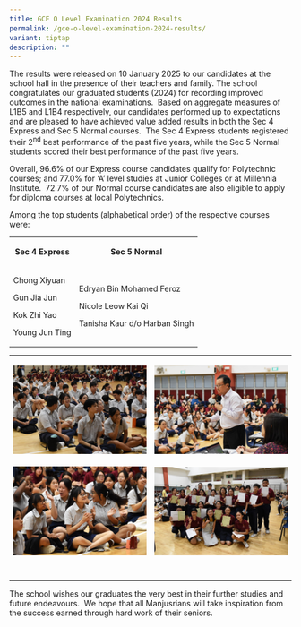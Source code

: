 ```yaml
---
title: GCE O Level Examination 2024 Results
permalink: /gce-o-level-examination-2024-results/
variant: tiptap
description: ""
---
```

<p>The results were released on 10 January 2025 to our candidates at the
school hall in the presence of their teachers and family. The school congratulates
our graduated students (2024) for recording improved outcomes in the national
examinations. &nbsp;Based on aggregate measures of L1B5 and L1B4 respectively,
our candidates performed up to expectations and are pleased to have achieved
value added results in both the Sec 4 Express and Sec 5 Normal courses.&nbsp;
The Sec 4 Express students registered their 2<sup>nd</sup> best performance
of the past five years, while the Sec 5 Normal students scored their best
performance of the past five years.</p>
<p>Overall, 96.6% of our Express course candidates qualify for Polytechnic
courses; and 77.0% for ‘A’ level studies at Junior Colleges or at Millennia
Institute.&nbsp; 72.7% of our Normal course candidates are also eligible
to apply for diploma courses at local Polytechnics.</p>
<p>Among the top students (alphabetical order) of the respective courses
were:</p>
<table style="minWidth: 50px">
<colgroup>
<col>
<col>
</colgroup>
<tbody>
<tr>
<th rowspan="1" colspan="1">
<p><strong>Sec 4 Express</strong>
</p>
</th>
<th rowspan="1" colspan="1">
<p><strong>Sec 5 Normal</strong>
</p>
</th>
</tr>
<tr>
<td rowspan="1" colspan="1">
<p>Chong Xiyuan</p>
<p>Gun Jia Jun</p>
<p>Kok Zhi Yao</p>
<p>Young Jun Ting</p>
</td>
<td rowspan="1" colspan="1">
<p>Edryan Bin Mohamed Feroz</p>
<p>Nicole Leow Kai Qi</p>
<p>Tanisha Kaur d/o Harban Singh</p>
</td>
</tr>
</tbody>
</table>
<table style="minWidth: 50px">
<colgroup>
<col>
<col>
</colgroup>
<tbody>
<tr>
<th rowspan="1" colspan="1">
<p></p>
<div class="isomer-image-wrapper">
<img style="width: 100%" height="auto" width="100%" alt="" src="/images/Spotlight/2025 O Level Result/O_Levels__1_.jpg">
</div>
</th>
<th rowspan="1" colspan="1">
<p></p>
<div class="isomer-image-wrapper">
<img style="width: 100%" height="auto" width="100%" alt="" src="/images/Spotlight/2025 O Level Result/O_Levels__2_.jpg">
</div>
</th>
</tr>
<tr>
<td rowspan="1" colspan="1">
<p></p>
<div class="isomer-image-wrapper">
<img style="width: 100%" height="auto" width="100%" alt="" src="/images/Spotlight/2025 O Level Result/O_Levels__3_.jpg">
</div>
</td>
<td rowspan="1" colspan="1">
<p></p>
<div class="isomer-image-wrapper">
<img style="width: 100%" height="auto" width="100%" alt="" src="/images/Spotlight/2025 O Level Result/O_Levels__4_.jpg">
</div>
</td>
</tr>
<tr>
<td rowspan="1" colspan="1">
<p></p>
</td>
<td rowspan="1" colspan="1">
<p></p>
</td>
</tr>
<tr>
<td rowspan="1" colspan="1">
<p></p>
</td>
<td rowspan="1" colspan="1">
<p></p>
</td>
</tr>
</tbody>
</table>
<p></p>
<p>The school wishes our graduates the very best in their further studies
and future endeavours.&nbsp; We hope that all Manjusrians will take inspiration
from the success earned through hard work of their seniors.</p>
